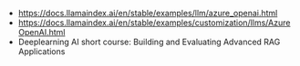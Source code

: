 - https://docs.llamaindex.ai/en/stable/examples/llm/azure_openai.html
- https://docs.llamaindex.ai/en/stable/examples/customization/llms/AzureOpenAI.html
- Deeplearning AI short course: Building and Evaluating Advanced RAG Applications

